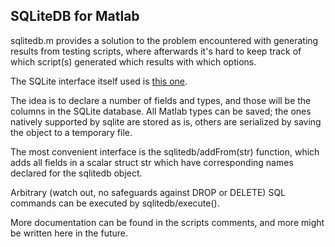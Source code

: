 ## SQLiteDB for Matlab

sqlitedb.m provides a solution to the problem encountered with generating
results from testing scripts, where afterwards it's hard to keep track of which
script(s) generated which results with which options.

The SQLite interface itself used is [this one](https://github.com/kyamagu/matlab-sqlite3-driver).

The idea is to declare a number of fields and types, and those will be the
columns in the SQLite database.  All Matlab types can be saved; the ones
natively supported by sqlite are stored as is, others are serialized by saving
the object to a temporary file.

The most convenient interface is the sqlitedb/addFrom(str) function, which adds
all fields in a scalar struct str which have corresponding names declared for
the sqlitedb object.

Arbitrary (watch out, no safeguards against DROP or DELETE) SQL commands can be
executed by sqlitedb/execute().

More documentation can be found in the scripts comments, and more might be
written here in the future.
